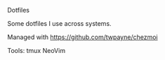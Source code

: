 Dotfiles

Some dotfiles I use across systems.

Managed with https://github.com/twpayne/chezmoi

Tools:
tmux
NeoVim
